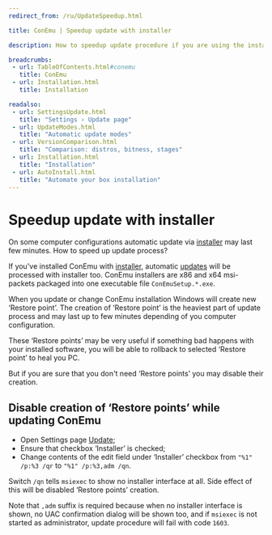 ```yaml
---
redirect_from: /ru/UpdateSpeedup.html

title: ConEmu | Speedup update with installer

description: How to speedup update procedure if you are using the installer

breadcrumbs:
 - url: TableOfContents.html#conemu
   title: ConEmu
 - url: Installation.html
   title: Installation

readalso:
 - url: SettingsUpdate.html
   title: "Settings › Update page"
 - url: UpdateModes.html
   title: "Automatic update modes"
 - url: VersionComparison.html
   title: "Comparison: distros, bitness, stages"
 - url: Installation.html
   title: "Installation"
 - url: AutoInstall.html
   title: "Automate your box installation"
---
```


# Speedup update with installer

On some computer configurations automatic update via
[installer](VersionComparison.html#installer)
may last few minutes. How to speed up update process?

If you've installed ConEmu with [installer](VersionComparison.html#installer),
automatic [updates](SettingsUpdate.html) will be processed with installer too.
ConEmu installers are x86 and x64 msi-packets packaged into one executable file `ConEmuSetup.*.exe`.

When you update or change ConEmu installation Windows will create new ‘Restore point’.
The creation of ‘Restore point’ is the heaviest part of update process
and may last up to few minutes depending of you computer configuration.

These ‘Restore points’ may be very useful if something bad happens with your installed software,
you will be able to rollback to selected ‘Restore point’ to heal you PC.

But if you are sure that you don't need ‘Restore points’ you may disable their creation.


## Disable creation of ‘Restore points’ while updating ConEmu

* Open Settings page [Update](SettingsUpdate.html);
* Ensure that checkbox ‘Installer’ is checked;
* Change contents of the edit field under ‘Installer’ checkbox
  from `"%1" /p:%3 /qr` to `"%1" /p:%3,adm /qn`.

Switch `/qn` tells `msiexec` to show no installer interface at all.
Side effect of this will be disabled ‘Restore points’ creation.

Note that `,adm` suffix is required because when no installer interface
is shown, no UAC confirmation dialog will be shown too, and if `msiexec`
is not started as administrator, update procedure will fail with code `1603`.
